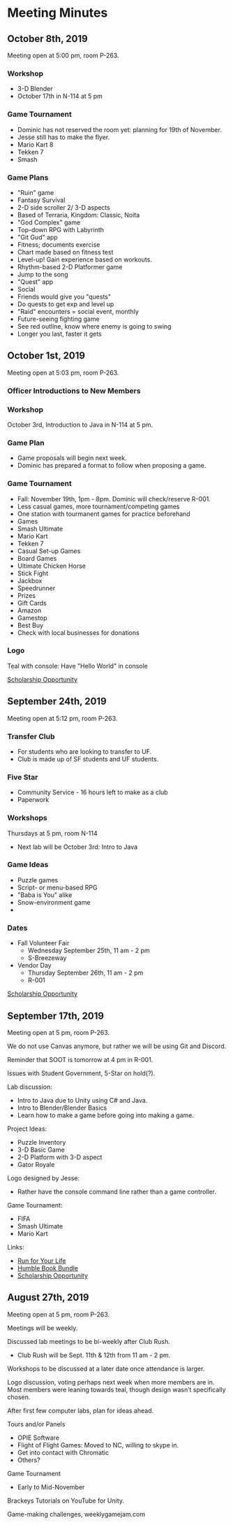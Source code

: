 # Meeting Minutes
## October 8th, 2019
Meeting open at 5:00 pm, room P-263.

### Workshop
* 3-D Blender
* October 17th in N-114 at 5 pm

### Game Tournament
* Dominic has not reserved the room yet: planning for 19th of November.
* Jesse still has to make the flyer.
 * Mario Kart 8
 * Tekken 7
 * Smash
 
### Game Plans
* "Ruin" game
 * Fantasy Survival
 * 2-D side scroller 2/ 3-D aspects
 * Based of Terraria, Kingdom: Classic, Noita
* "God Complex" game
 * Top-down RPG with Labyrinth
* "Git Gud" app
 * Fitness; documents exercise
 * Chart made based on fitness test
 * Level-up! Gain experience based on workouts.
* Rhythm-based 2-D Platformer game
 * Jump to the song
* "Quest" app
 * Social
 * Friends would give you "quests"
 * Do quests to get exp and level up
 * "Raid" encounters = social event, monthly
* Future-seeing fighting game
 * See red outline, know where enemy is going to swing
 * Longer you last, faster it gets


## October 1st, 2019
Meeting open at 5:03 pm, room P-263.

### Officer Introductions to New Members

### Workshop
October 3rd, Introduction to Java in N-114 at 5 pm.

### Game Plan
* Game proposals will begin next week.
* Dominic has prepared a format to follow when proposing a game.

### Game Tournament
* Fall: November 19th, 1pm - 8pm. Dominic will check/reserve R-001.
* Less casual games, more tournament/competing games
* One station with tourmanent games for practice beforehand
* Games
 * Smash Ultimate
 * Mario Kart
 * Tekken 7
* Casual Set-up Games
 * Board Games
 * Ultimate Chicken Horse
 * Stick Fight
 * Jackbox
 * Speedrunner
* Prizes
 * Gift Cards
  * Amazon
  * Gamestop
  * Best Buy
  * Check with local businesses for donations
  
### Logo
Teal with console: Have "Hello World" in console

[Scholarship Opportunity](https://www.dannyerricoscholarship.com/)


## September 24th, 2019
Meeting open at 5:12 pm, room P-263.

### Transfer Club
* For students who are looking to transfer to UF. 
* Club is made up of SF students and UF students.

### Five Star
* Community Service - 16 hours left to make as a club
* Paperwork

### Workshops
Thursdays at 5 pm, room N-114
* Next lab will be October 3rd: Intro to Java

### Game Ideas
* Puzzle games
* Script- or menu-based RPG
* "Baba is You" alike
* Snow-environment game
* 

### Dates
  * Fall Volunteer Fair 
    * Wednesday September 25th, 11 am - 2 pm
    * S-Breezeway
  * Vendor Day
    * Thursday September 26th, 11 am - 2 pm
    * R-001

[Scholarship Opportunity](https://www.dannyerricoscholarship.com/)


## September 17th, 2019
Meeting open at 5 pm, room P-263.

We do not use Canvas anymore, but rather we will be using Git and Discord.

Reminder that SOOT is tomorrow at 4 pm in R-001.

Issues with Student Government, 5-Star on hold(?).

Lab discussion:
* Intro to Java due to Unity using C# and Java.
* Intro to Blender/Blender Basics
* Learn how to make a game before going into making a game.

Project Ideas:
* Puzzle Inventory
* 3-D Basic Game
* 2-D Platform with 3-D aspect
* Gator Royale

Logo designed by Jesse:
* Rather have the console command line rather than a game controller. 

Game Tournament:
* FIFA
* Smash Ultimate
* Mario Kart

Links:
* [Run for Your Life](https://raceroster.com/events/2019/23791/run-for-your-life-5k)
* [Humble Book Bundle](https://www.humblebundle.com/books/become-game-developer-books?hmb_source=navbar&hmb_medium=product_tile&hmb_campaign=tile_index_5)
* [Scholarship Opportunity](https://www.dannyerricoscholarship.com/)


## August 27th, 2019
Meeting open at 5 pm, room P-263.

Meetings will be weekly.

Discussed lab meetings to be bi-weekly after Club Rush.
* Club Rush will be Sept. 11th & 12th from 11 am - 2 pm.

Workshops to be discussed at a later date once attendance is larger. 

Logo discussion, voting perhaps next week when more members are in. Most members were leaning towards teal, though design wasn’t specifically chosen. 

After first few computer labs, plan for ideas ahead.

Tours and/or Panels
* OPIE Software
* Flight of Flight Games: Moved to NC, willing to skype in.
* Get into contact with Chromatic
* Others?

Game Tournament
* Early to Mid-November

Brackeys Tutorials on YouTube for Unity.

Game-making challenges, weeklygamejam.com
